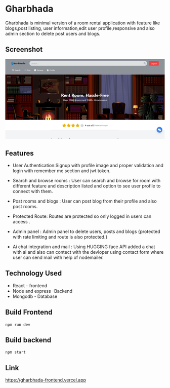 # Gharbhada

Gharbhada is minimal version of a room rental application with feature like blogs,post listing,
user information,edit user profile,responsive and also admin section to delete post users and blogs.


## Screenshot
![screenshots](https://github.com/aayush2561/gharbhada/blob/main/client/Preview.png)

## Features
- User Authentication:Signup with profile image and proper validation and login with remember me section and jwt token.

- Search and browse rooms : User can search and browse for room with different feature and description listed and option to see user profile to connect with them.

- Post rooms and blogs : User can post blog from their profile and also post rooms.

- Protected Route: Routes are protected so only logged in users can access .

- Admin panel : Admin panel to delete users, posts and blogs {protected with rate limiting and route is also protected.}

- Ai chat integration and mail : Using HUGGING face API added a chat with ai and also can contect with the devloper using contact form where user can send mail with help of nodemailer.

## Technology Used

- React - frontend 
- Node and express -Backend
- Mongodb - Database

## Build Frontend
````
npm run dev
````

    
## Build backend
````
npm start
````
## Link 
https://gharbhada-frontend.vercel.app
